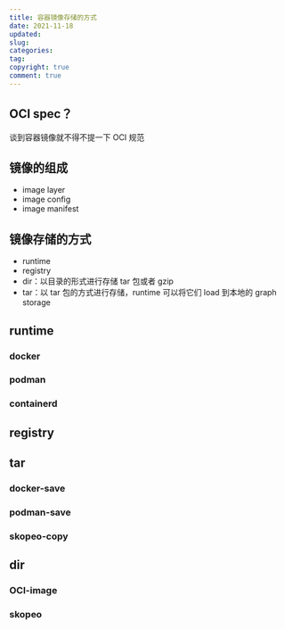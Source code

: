 ```yaml
---
title: 容器镜像存储的方式
date: 2021-11-18
updated:
slug:
categories:
tag:
copyright: true
comment: true
---
```


## OCI spec？

谈到容器镜像就不得不提一下 OCI 规范



## 镜像的组成

- image layer
- image config
- image manifest

## 镜像存储的方式



- runtime
- registry
- dir：以目录的形式进行存储 tar 包或者 gzip
- tar：以 tar 包的方式进行存储，runtime 可以将它们 load 到本地的 graph storage

## runtime

### docker

### podman

### containerd

## registry

## tar

### docker-save

### podman-save

### skopeo-copy

## dir

### OCI-image

### skopeo



